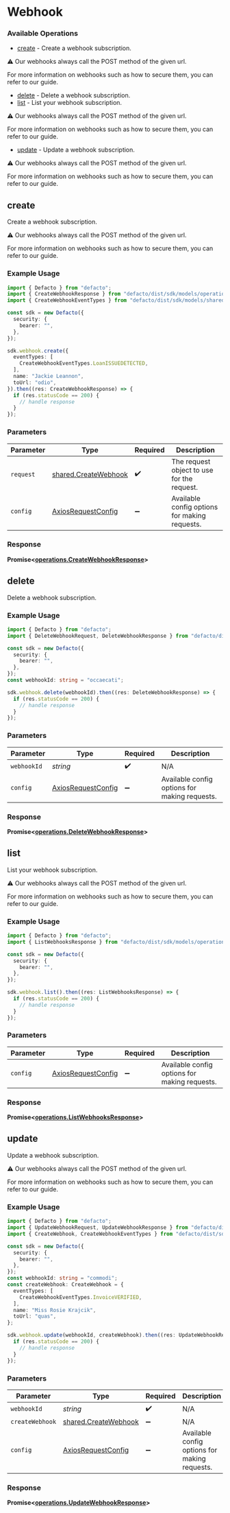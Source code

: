 # Webhook

### Available Operations

* [create](#create) - 
Create a webhook subscription.

⚠️ Our webhooks always call the POST method of the given url.

For more information on webhooks such as how to secure them, you can refer to our guide.


* [delete](#delete) - Delete a webhook subscription.
* [list](#list) - 
List your webhook subscription.

⚠️ Our webhooks always call the POST method of the given url.

For more information on webhooks such as how to secure them, you can refer to our guide.


* [update](#update) - 
Update a webhook subscription.

⚠️ Our webhooks always call the POST method of the given url.

For more information on webhooks such as how to secure them, you can refer to our guide.



## create


Create a webhook subscription.

⚠️ Our webhooks always call the POST method of the given url.

For more information on webhooks such as how to secure them, you can refer to our guide.



### Example Usage

```typescript
import { Defacto } from "defacto";
import { CreateWebhookResponse } from "defacto/dist/sdk/models/operations";
import { CreateWebhookEventTypes } from "defacto/dist/sdk/models/shared";

const sdk = new Defacto({
  security: {
    bearer: "",
  },
});

sdk.webhook.create({
  eventTypes: [
    CreateWebhookEventTypes.LoanISSUEDETECTED,
  ],
  name: "Jackie Leannon",
  toUrl: "odio",
}).then((res: CreateWebhookResponse) => {
  if (res.statusCode == 200) {
    // handle response
  }
});
```

### Parameters

| Parameter                                                    | Type                                                         | Required                                                     | Description                                                  |
| ------------------------------------------------------------ | ------------------------------------------------------------ | ------------------------------------------------------------ | ------------------------------------------------------------ |
| `request`                                                    | [shared.CreateWebhook](../../models/shared/createwebhook.md) | :heavy_check_mark:                                           | The request object to use for the request.                   |
| `config`                                                     | [AxiosRequestConfig](https://axios-http.com/docs/req_config) | :heavy_minus_sign:                                           | Available config options for making requests.                |


### Response

**Promise<[operations.CreateWebhookResponse](../../models/operations/createwebhookresponse.md)>**


## delete

Delete a webhook subscription.

### Example Usage

```typescript
import { Defacto } from "defacto";
import { DeleteWebhookRequest, DeleteWebhookResponse } from "defacto/dist/sdk/models/operations";

const sdk = new Defacto({
  security: {
    bearer: "",
  },
});
const webhookId: string = "occaecati";

sdk.webhook.delete(webhookId).then((res: DeleteWebhookResponse) => {
  if (res.statusCode == 200) {
    // handle response
  }
});
```

### Parameters

| Parameter                                                    | Type                                                         | Required                                                     | Description                                                  |
| ------------------------------------------------------------ | ------------------------------------------------------------ | ------------------------------------------------------------ | ------------------------------------------------------------ |
| `webhookId`                                                  | *string*                                                     | :heavy_check_mark:                                           | N/A                                                          |
| `config`                                                     | [AxiosRequestConfig](https://axios-http.com/docs/req_config) | :heavy_minus_sign:                                           | Available config options for making requests.                |


### Response

**Promise<[operations.DeleteWebhookResponse](../../models/operations/deletewebhookresponse.md)>**


## list


List your webhook subscription.

⚠️ Our webhooks always call the POST method of the given url.

For more information on webhooks such as how to secure them, you can refer to our guide.



### Example Usage

```typescript
import { Defacto } from "defacto";
import { ListWebhooksResponse } from "defacto/dist/sdk/models/operations";

const sdk = new Defacto({
  security: {
    bearer: "",
  },
});

sdk.webhook.list().then((res: ListWebhooksResponse) => {
  if (res.statusCode == 200) {
    // handle response
  }
});
```

### Parameters

| Parameter                                                    | Type                                                         | Required                                                     | Description                                                  |
| ------------------------------------------------------------ | ------------------------------------------------------------ | ------------------------------------------------------------ | ------------------------------------------------------------ |
| `config`                                                     | [AxiosRequestConfig](https://axios-http.com/docs/req_config) | :heavy_minus_sign:                                           | Available config options for making requests.                |


### Response

**Promise<[operations.ListWebhooksResponse](../../models/operations/listwebhooksresponse.md)>**


## update


Update a webhook subscription.

⚠️ Our webhooks always call the POST method of the given url.

For more information on webhooks such as how to secure them, you can refer to our guide.



### Example Usage

```typescript
import { Defacto } from "defacto";
import { UpdateWebhookRequest, UpdateWebhookResponse } from "defacto/dist/sdk/models/operations";
import { CreateWebhook, CreateWebhookEventTypes } from "defacto/dist/sdk/models/shared";

const sdk = new Defacto({
  security: {
    bearer: "",
  },
});
const webhookId: string = "commodi";
const createWebhook: CreateWebhook = {
  eventTypes: [
    CreateWebhookEventTypes.InvoiceVERIFIED,
  ],
  name: "Miss Rosie Krajcik",
  toUrl: "quas",
};

sdk.webhook.update(webhookId, createWebhook).then((res: UpdateWebhookResponse) => {
  if (res.statusCode == 200) {
    // handle response
  }
});
```

### Parameters

| Parameter                                                    | Type                                                         | Required                                                     | Description                                                  |
| ------------------------------------------------------------ | ------------------------------------------------------------ | ------------------------------------------------------------ | ------------------------------------------------------------ |
| `webhookId`                                                  | *string*                                                     | :heavy_check_mark:                                           | N/A                                                          |
| `createWebhook`                                              | [shared.CreateWebhook](../../models/shared/createwebhook.md) | :heavy_minus_sign:                                           | N/A                                                          |
| `config`                                                     | [AxiosRequestConfig](https://axios-http.com/docs/req_config) | :heavy_minus_sign:                                           | Available config options for making requests.                |


### Response

**Promise<[operations.UpdateWebhookResponse](../../models/operations/updatewebhookresponse.md)>**

